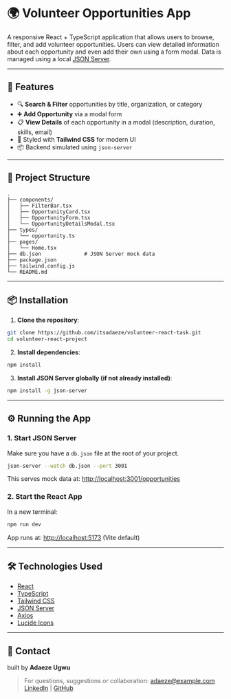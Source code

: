 # 🌍 Volunteer Opportunities App

A responsive React + TypeScript application that allows users to browse, filter, and add volunteer opportunities. Users can view detailed information about each opportunity and even add their own using a form modal. Data is managed using a local [JSON Server](https://github.com/typicode/json-server).

---

## 🚀 Features

- 🔍 **Search & Filter** opportunities by title, organization, or category
- ➕ **Add Opportunity** via a modal form
- 📋 **View Details** of each opportunity in a modal (description, duration, skills, email)
- 💅 Styled with **Tailwind CSS** for modern UI
- 📦 Backend simulated using `json-server`

---

## 📁 Project Structure

```
.
├── components/
│   ├── FilterBar.tsx
│   ├── OpportunityCard.tsx
│   ├── OpportunityForm.tsx
│   └── OpportunityDetailsModal.tsx
├── types/
│   └── opportunity.ts
├── pages/
│   └── Home.tsx
├── db.json              # JSON Server mock data
├── package.json
├── tailwind.config.js
└── README.md
```

---

## 📦 Installation

1. **Clone the repository**:

```bash
git clone https://github.com/itsadaeze/volunteer-react-task.git
cd volunteer-react-project
```

2. **Install dependencies**:

```bash
npm install
```

3. **Install JSON Server globally (if not already installed)**:

```bash
npm install -g json-server
```

---

## ⚙️ Running the App

### 1. Start JSON Server

Make sure you have a `db.json` file at the root of your project.

```bash
json-server --watch db.json --port 3001
```

This serves mock data at: [http://localhost:3001/opportunities](http://localhost:3001/opportunities)

### 2. Start the React App

In a new terminal:

```bash
npm run dev
```

App runs at: [http://localhost:5173](http://localhost:5173) (Vite default)

---

## 🛠 Technologies Used

- [React](https://reactjs.org/)
- [TypeScript](https://www.typescriptlang.org/)
- [Tailwind CSS](https://tailwindcss.com/)
- [JSON Server](https://github.com/typicode/json-server)
- [Axios](https://axios-http.com/)
- [Lucide Icons](https://lucide.dev/) 

---

## 📧 Contact

built by **Adaeze Ugwu**

> For questions, suggestions or collaboration:
[adaeze@example.com](mailto:adaezeugwu6@gmail.com)  
[LinkedIn](https://www.linkedin.com/in/adaeze-ugwu/) | [GitHub](https://github.com/itsadaeze)
